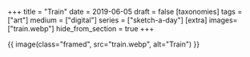 +++
title = "Train"
date = 2019-06-05
draft =  false
[taxonomies]
tags = ["art"]
medium = ["digital"]
series = ["sketch-a-day"]
[extra]
images= ["train.webp"]
hide_from_section = true
+++

{{ image(class="framed", src="train.webp", alt="Train") }}
